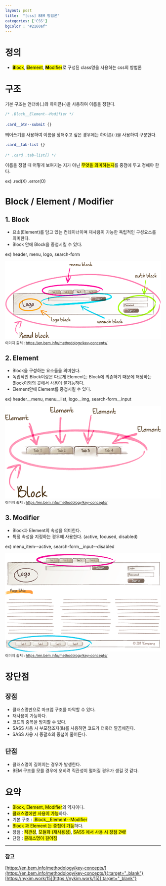 ```yaml
---
layout: post
title:  "[css] BEM 방법론"
categories: ['CSS']
bgColor : "#2160af"
---
```


# 정의

* <mark><strong>B</strong>lock</mark>, <mark><strong>E</strong>lement</mark>, <mark><strong>M</strong>odifier</mark>로 구성된 class명을 사용하는 css의 방법론

# 구조
기본 구조는 언더바(_)와 하이픈(-)을 사용하여 이름을 정한다.  
```css
/* .Block__Element--Modifier */

.card__btn--submit {}
```
띄어쓰기를 사용하여 이름을 정해주고 싶은 경우에는 하이픈(-)을 사용하여 구분한다.
```css
.card__tab-list {}

/* .card .tab-list{} */
```

이름을 정할 때 어떻게 보여지는 지가 아닌 <mark>무엇을 의미하는지</mark>를 중점에 두고 정해야 한다.

ex) .red(X) .error(O)

# Block / Element / Modifier

## 1. Block

* 요소(Element)를 담고 있는 컨테이너이며 재사용이 가능한 독립적인 구성요소를 의미한다.
* Block 안에 Block을 중첩시킬 수 있다.

ex) header, menu, logo, search-form

![bem-Block-img](/img/posts/css/bem/bem-Block.png)
<small>이미지 출처 : https://en.bem.info/methodology/key-concepts/</small>


## 2. Element

* Block을 구성하는 요소들을 의미한다.
* 독립적인 Block이랑은 다르게 Element는 Block에 의존하기 때문에 해당하는 Block이외의 곳에서 사용이 불가능하다.
* Element안에 Element를 중첩시킬 수 있다.

ex) header__menu, menu__list, logo__img, search-form__input

![bem-Element-img](/img/posts/css/bem/bem-Element.png)
<small>이미지 출처 : https://en.bem.info/methodology/key-concepts/</small>


## 3. Modifier
* Block과 Element의 속성을 의미한다.
* 특정 속성을 지정하는 경우에 사용한다. (active, focused, disabled)

ex) menu_item--active, search-form__input--disabled

![bem-Modifier-img](/img/posts/css/bem/bem-Modifier.png)
<small>이미지 출처 : https://en.bem.info/methodology/key-concepts/</small>

# 장단점

## 장점

* 클래스명만으로 마크업 구조를 파악할 수 있다.
* 재사용이 가능하다.
* 코드의 중복을 방지할 수 있다.
* SASS 사용 시 부모참조자(&)를 사용하면 코드가 더욱더 깔끔해진다.
* SASS 사용 시 중괄호의 중첩이 줄어든다.

## 단점

* 클래스명이 길어지는 경우가 발생한다.
* BEM 구조를 모를 경우에 오히려 직관성이 떨어질 경우가 생길 것 같다.


# 요약

* <mark>Block, Element, Modifier</mark>의 약자이다.
* <mark>클래스명에만 사용이 가능</mark>하다.
* 기본 구조 : <mark>.Block__Element--Modifier</mark>
* <mark>Block 과 Element 는 중첩이 가능</mark>하다.
* 장점 : <mark>직관성</mark>, <mark>모듈화 (재사용성)</mark>, <mark>SASS 에서 사용 시 장점 2배!</mark>
* 단점 : <mark>클래스명이 길어짐</mark>

---

### 참고

[https://en.bem.info/methodology/key-concepts/](https://en.bem.info/methodology/key-concepts/){:target="_blank"}   
[https://nykim.work/15](https://nykim.work/15){:target="_blank"}